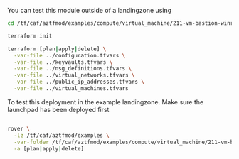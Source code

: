 You can test this module outside of a landingzone using

```bash
cd /tf/caf/aztfmod/examples/compute/virtual_machine/211-vm-bastion-winrm-agents/standalone

terraform init

terraform [plan|apply|delete] \
  -var-file ../configuration.tfvars \
  -var-file ../keyvaults.tfvars \
  -var-file ../nsg_definitions.tfvars \
  -var-file ../virtual_networks.tfvars \
  -var-file ../public_ip_addresses.tfvars \
  -var-file ../virtual_machines.tfvars


```

To test this deployment in the example landingzone. Make sure the launchpad has been deployed first

```bash

rover \
  -lz /tf/caf/aztfmod/examples \
  -var-folder /tf/caf/aztfmod/examples/compute/virtual_machine/211-vm-bastion-winrm-agents \
  -a [plan|apply|delete]

```